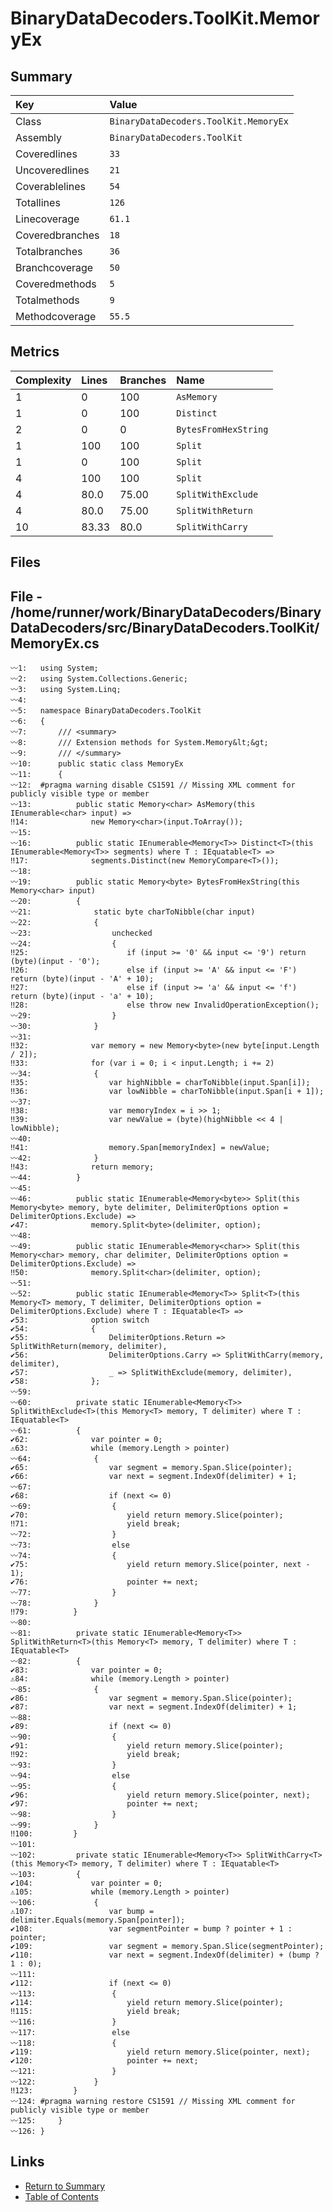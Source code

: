 ﻿# BinaryDataDecoders.ToolKit.MemoryEx

## Summary

| Key             | Value                                 |
| :-------------- | :------------------------------------ |
| Class           | `BinaryDataDecoders.ToolKit.MemoryEx` |
| Assembly        | `BinaryDataDecoders.ToolKit`          |
| Coveredlines    | `33`                                  |
| Uncoveredlines  | `21`                                  |
| Coverablelines  | `54`                                  |
| Totallines      | `126`                                 |
| Linecoverage    | `61.1`                                |
| Coveredbranches | `18`                                  |
| Totalbranches   | `36`                                  |
| Branchcoverage  | `50`                                  |
| Coveredmethods  | `5`                                   |
| Totalmethods    | `9`                                   |
| Methodcoverage  | `55.5`                                |

## Metrics

| Complexity | Lines | Branches | Name                 |
| :--------- | :---- | :------- | :------------------- |
| 1          | 0     | 100      | `AsMemory`           |
| 1          | 0     | 100      | `Distinct`           |
| 2          | 0     | 0        | `BytesFromHexString` |
| 1          | 100   | 100      | `Split`              |
| 1          | 0     | 100      | `Split`              |
| 4          | 100   | 100      | `Split`              |
| 4          | 80.0  | 75.00    | `SplitWithExclude`   |
| 4          | 80.0  | 75.00    | `SplitWithReturn`    |
| 10         | 83.33 | 80.0     | `SplitWithCarry`     |

## Files

## File - /home/runner/work/BinaryDataDecoders/BinaryDataDecoders/src/BinaryDataDecoders.ToolKit/MemoryEx.cs

```CSharp
〰1:   using System;
〰2:   using System.Collections.Generic;
〰3:   using System.Linq;
〰4:   
〰5:   namespace BinaryDataDecoders.ToolKit
〰6:   {
〰7:       /// <summary>
〰8:       /// Extension methods for System.Memory&lt;&gt;
〰9:       /// </summary>
〰10:      public static class MemoryEx
〰11:      {
〰12:  #pragma warning disable CS1591 // Missing XML comment for publicly visible type or member
〰13:          public static Memory<char> AsMemory(this IEnumerable<char> input) =>
‼14:              new Memory<char>(input.ToArray());
〰15:  
〰16:          public static IEnumerable<Memory<T>> Distinct<T>(this IEnumerable<Memory<T>> segments) where T : IEquatable<T> =>
‼17:              segments.Distinct(new MemoryCompare<T>());
〰18:  
〰19:          public static Memory<byte> BytesFromHexString(this Memory<char> input)
〰20:          {
〰21:              static byte charToNibble(char input)
〰22:              {
〰23:                  unchecked
〰24:                  {
‼25:                      if (input >= '0' && input <= '9') return (byte)(input - '0');
‼26:                      else if (input >= 'A' && input <= 'F') return (byte)(input - 'A' + 10);
‼27:                      else if (input >= 'a' && input <= 'f') return (byte)(input - 'a' + 10);
‼28:                      else throw new InvalidOperationException();
〰29:                  }
〰30:              }
〰31:  
‼32:              var memory = new Memory<byte>(new byte[input.Length / 2]);
‼33:              for (var i = 0; i < input.Length; i += 2)
〰34:              {
‼35:                  var highNibble = charToNibble(input.Span[i]);
‼36:                  var lowNibble = charToNibble(input.Span[i + 1]);
〰37:  
‼38:                  var memoryIndex = i >> 1;
‼39:                  var newValue = (byte)(highNibble << 4 | lowNibble);
〰40:  
‼41:                  memory.Span[memoryIndex] = newValue;
〰42:              }
‼43:              return memory;
〰44:          }
〰45:  
〰46:          public static IEnumerable<Memory<byte>> Split(this Memory<byte> memory, byte delimiter, DelimiterOptions option = DelimiterOptions.Exclude) =>
✔47:              memory.Split<byte>(delimiter, option);
〰48:  
〰49:          public static IEnumerable<Memory<char>> Split(this Memory<char> memory, char delimiter, DelimiterOptions option = DelimiterOptions.Exclude) =>
‼50:              memory.Split<char>(delimiter, option);
〰51:  
〰52:          public static IEnumerable<Memory<T>> Split<T>(this Memory<T> memory, T delimiter, DelimiterOptions option = DelimiterOptions.Exclude) where T : IEquatable<T> =>
✔53:              option switch
✔54:              {
✔55:                  DelimiterOptions.Return => SplitWithReturn(memory, delimiter),
✔56:                  DelimiterOptions.Carry => SplitWithCarry(memory, delimiter),
✔57:                  _ => SplitWithExclude(memory, delimiter),
✔58:              };
〰59:  
〰60:          private static IEnumerable<Memory<T>> SplitWithExclude<T>(this Memory<T> memory, T delimiter) where T : IEquatable<T>
〰61:          {
✔62:              var pointer = 0;
⚠63:              while (memory.Length > pointer)
〰64:              {
✔65:                  var segment = memory.Span.Slice(pointer);
✔66:                  var next = segment.IndexOf(delimiter) + 1;
〰67:  
✔68:                  if (next <= 0)
〰69:                  {
✔70:                      yield return memory.Slice(pointer);
‼71:                      yield break;
〰72:                  }
〰73:                  else
〰74:                  {
✔75:                      yield return memory.Slice(pointer, next - 1);
✔76:                      pointer += next;
〰77:                  }
〰78:              }
‼79:          }
〰80:  
〰81:          private static IEnumerable<Memory<T>> SplitWithReturn<T>(this Memory<T> memory, T delimiter) where T : IEquatable<T>
〰82:          {
✔83:              var pointer = 0;
⚠84:              while (memory.Length > pointer)
〰85:              {
✔86:                  var segment = memory.Span.Slice(pointer);
✔87:                  var next = segment.IndexOf(delimiter) + 1;
〰88:  
✔89:                  if (next <= 0)
〰90:                  {
✔91:                      yield return memory.Slice(pointer);
‼92:                      yield break;
〰93:                  }
〰94:                  else
〰95:                  {
✔96:                      yield return memory.Slice(pointer, next);
✔97:                      pointer += next;
〰98:                  }
〰99:              }
‼100:         }
〰101: 
〰102:         private static IEnumerable<Memory<T>> SplitWithCarry<T>(this Memory<T> memory, T delimiter) where T : IEquatable<T>
〰103:         {
✔104:             var pointer = 0;
⚠105:             while (memory.Length > pointer)
〰106:             {
⚠107:                 var bump = delimiter.Equals(memory.Span[pointer]);
✔108:                 var segmentPointer = bump ? pointer + 1 : pointer;
✔109:                 var segment = memory.Span.Slice(segmentPointer);
✔110:                 var next = segment.IndexOf(delimiter) + (bump ? 1 : 0);
〰111: 
✔112:                 if (next <= 0)
〰113:                 {
✔114:                     yield return memory.Slice(pointer);
‼115:                     yield break;
〰116:                 }
〰117:                 else
〰118:                 {
✔119:                     yield return memory.Slice(pointer, next);
✔120:                     pointer += next;
〰121:                 }
〰122:             }
‼123:         }
〰124: #pragma warning restore CS1591 // Missing XML comment for publicly visible type or member
〰125:     }
〰126: }
```

## Links

* [Return to Summary](Summary.md)
* [Table of Contents](../TOC.md)

